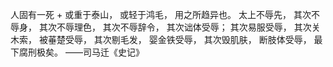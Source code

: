 人固有一死
+
或重于泰山，
或轻于鸿毛，
用之所趋异也。
太上不辱先，
其次不辱身，
其次不辱理色，
其次不辱辞令，
其次诎体受辱；
其次易服受辱，
其次关木索，
被菙楚受辱，
其次剔毛发，
婴金铁受辱，
其次毁肌肤，
断肢体受辱，
最下腐刑极矣。
——司马迁《史记》

<!---
zwrmkmswlbbf/zwrmkmswlbbf is a ✨ special ✨ repository because its `README.md` (this file) appears on your GitHub profile.
You can click the Preview link to take a look at your changes.
--->
